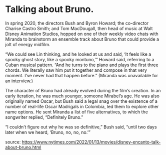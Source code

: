 # Talking about Bruno.

In spring 2020, the directors Bush and Byron Howard; the co-director Charise Castro Smith; and Tom MacDougall, then head of music at Walt Disney Animation Studios, hopped on one of their weekly video chats with Miranda to brainstorm an ensemble track about Bruno that could provide a jolt of energy midfilm.

“We could see Lin thinking, and he looked at us and said, ‘It feels like a spooky ghost story, like a spooky montuno,’” Howard said, referring to a Cuban musical pattern. “And he turns to the piano and plays the first three chords. We literally saw him put it together and compose in that very moment. I’ve never had that happen before.” (Miranda was unavailable for an interview.)

The character of Bruno had already evolved during the film’s creation. In an early iteration, he was much younger, someone Mirabel’s age. He was also originally named Oscar, but Bush said a legal snag over the existence of a number of real-life Oscar Madrigals in Colombia, led them to explore other name options. He sent Miranda a list of five alternatives, to which the songwriter replied, “Definitely Bruno.”

“I couldn’t figure out why he was so definitive,” Bush said, “until two days later when we heard, ‘Bruno, no, no, no.’”

source: https://www.nytimes.com/2022/01/13/movies/disney-encanto-talk-about-bruno.html